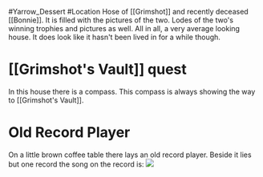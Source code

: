 #Yarrow_Dessert #Location 
Hose of [[Grimshot]] and recently deceased [[Bonnie]]. It is filled with the pictures of the two. Lodes of the two's winning trophies and pictures as well. All in all, a very average looking house. It does look like it hasn't been lived in for a while though. 
# [[Grimshot's Vault]] quest
In this house there is a compass. This compass is always showing the way to [[Grimshot's Vault]].
# Old Record Player
On a little brown coffee table there lays an old record player. Beside it lies but one record the song on the record is: ![](https://www.youtube.com/watch?v=F8dKVbP1Nzo) 